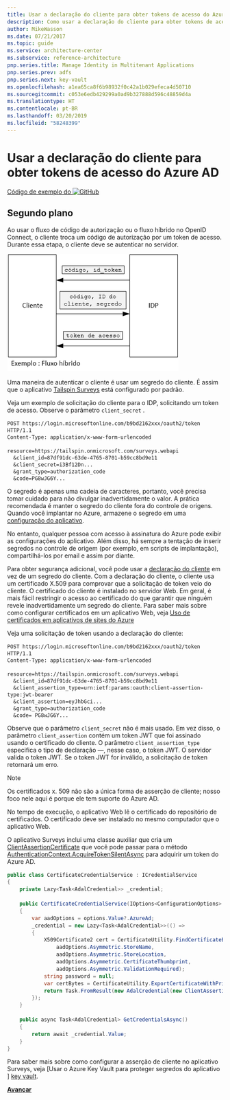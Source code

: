 ```yaml
---
title: Usar a declaração do cliente para obter tokens de acesso do Azure AD
description: Como usar a declaração do cliente para obter tokens de acesso do Azure AD.
author: MikeWasson
ms.date: 07/21/2017
ms.topic: guide
ms.service: architecture-center
ms.subservice: reference-architecture
pnp.series.title: Manage Identity in Multitenant Applications
pnp.series.prev: adfs
pnp.series.next: key-vault
ms.openlocfilehash: a1ea65ca8f6b98932f0c42a1b029efeca4d50710
ms.sourcegitcommit: c053e6edb429299a0ad9b327888d596c48859d4a
ms.translationtype: HT
ms.contentlocale: pt-BR
ms.lasthandoff: 03/20/2019
ms.locfileid: "58248399"
---
```

# <a name="use-client-assertion-to-get-access-tokens-from-azure-ad"></a>Usar a declaração do cliente para obter tokens de acesso do Azure AD

[Código de exemplo do ![GitHub](../_images/github.png)][sample application]

## <a name="background"></a>Segundo plano

Ao usar o fluxo de código de autorização ou o fluxo híbrido no OpenID Connect, o cliente troca um código de autorização por um token de acesso. Durante essa etapa, o cliente deve se autenticar no servidor.

![Segredo do cliente](./images/client-secret.png)

Uma maneira de autenticar o cliente é usar um segredo do cliente. É assim que o aplicativo [Tailspin Surveys][Surveys] está configurado por padrão.

Veja um exemplo de solicitação do cliente para o IDP, solicitando um token de acesso. Observe o parâmetro `client_secret` .

```http
POST https://login.microsoftonline.com/b9bd2162xxx/oauth2/token HTTP/1.1
Content-Type: application/x-www-form-urlencoded

resource=https://tailspin.onmicrosoft.com/surveys.webapi
  &client_id=87df91dc-63de-4765-8701-b59cc8bd9e11
  &client_secret=i3Bf12Dn...
  &grant_type=authorization_code
  &code=PG8wJG6Y...
```

O segredo é apenas uma cadeia de caracteres, portanto, você precisa tomar cuidado para não divulgar inadvertidamente o valor. A prática recomendada é manter o segredo do cliente fora do controle de origens. Quando você implantar no Azure, armazene o segredo em uma [configuração do aplicativo][configure-web-app].

No entanto, qualquer pessoa com acesso à assinatura do Azure pode exibir as configurações do aplicativo. Além disso, há sempre a tentação de inserir segredos no controle de origem (por exemplo, em scripts de implantação), compartilhá-los por email e assim por diante.

Para obter segurança adicional, você pode usar a [declaração do cliente] em vez de um segredo do cliente. Com a declaração do cliente, o cliente usa um certificado X.509 para comprovar que a solicitação de token veio do cliente. O certificado do cliente é instalado no servidor Web. Em geral, é mais fácil restringir o acesso ao certificado do que garantir que ninguém revele inadvertidamente um segredo do cliente. Para saber mais sobre como configurar certificados em um aplicativo Web, veja [Uso de certificados em aplicativos de sites do Azure][using-certs-in-websites]

Veja uma solicitação de token usando a declaração do cliente:

```http
POST https://login.microsoftonline.com/b9bd2162xxx/oauth2/token HTTP/1.1
Content-Type: application/x-www-form-urlencoded

resource=https://tailspin.onmicrosoft.com/surveys.webapi
  &client_id=87df91dc-63de-4765-8701-b59cc8bd9e11
  &client_assertion_type=urn:ietf:params:oauth:client-assertion-type:jwt-bearer
  &client_assertion=eyJhbGci...
  &grant_type=authorization_code
  &code= PG8wJG6Y...
```

Observe que o parâmetro `client_secret` não é mais usado. Em vez disso, o parâmetro `client_assertion` contém um token JWT que foi assinado usando o certificado do cliente. O parâmetro `client_assertion_type` especifica o tipo de declaração &mdash;, nesse caso, o token JWT. O servidor valida o token JWT. Se o token JWT for inválido, a solicitação de token retornará um erro.

> [!NOTE]
> Os certificados x. 509 não são a única forma de asserção de cliente; nosso foco nele aqui é porque ele tem suporte do Azure AD.

No tempo de execução, o aplicativo Web lê o certificado do repositório de certificados. O certificado deve ser instalado no mesmo computador que o aplicativo Web.

O aplicativo Surveys inclui uma classe auxiliar que cria um [ClientAssertionCertificate](/dotnet/api/microsoft.identitymodel.clients.activedirectory.clientassertioncertificate) que você pode passar para o método [AuthenticationContext.AcquireTokenSilentAsync](/dotnet/api/microsoft.identitymodel.clients.activedirectory.authenticationcontext.acquiretokensilentasync) para adquirir um token do Azure AD.

```csharp
public class CertificateCredentialService : ICredentialService
{
    private Lazy<Task<AdalCredential>> _credential;

    public CertificateCredentialService(IOptions<ConfigurationOptions> options)
    {
        var aadOptions = options.Value?.AzureAd;
        _credential = new Lazy<Task<AdalCredential>>(() =>
        {
            X509Certificate2 cert = CertificateUtility.FindCertificateByThumbprint(
                aadOptions.Asymmetric.StoreName,
                aadOptions.Asymmetric.StoreLocation,
                aadOptions.Asymmetric.CertificateThumbprint,
                aadOptions.Asymmetric.ValidationRequired);
            string password = null;
            var certBytes = CertificateUtility.ExportCertificateWithPrivateKey(cert, out password);
            return Task.FromResult(new AdalCredential(new ClientAssertionCertificate(aadOptions.ClientId, new X509Certificate2(certBytes, password))));
        });
    }

    public async Task<AdalCredential> GetCredentialsAsync()
    {
        return await _credential.Value;
    }
}
```

Para saber mais sobre como configurar a asserção de cliente no aplicativo Surveys, veja [Usar o Azure Key Vault para proteger segredos do aplicativo ] [ key vault].

[**Avançar**][key vault]

<!-- links -->

[configure-web-app]: /azure/app-service-web/web-sites-configure/
[azure-management-portal]: https://portal.azure.com
[declaração do cliente]: https://tools.ietf.org/html/rfc7521
[key vault]: key-vault.md
[Setup-KeyVault]: https://github.com/mspnp/multitenant-saas-guidance/blob/master/scripts/Setup-KeyVault.ps1
[Surveys]: tailspin.md
[using-certs-in-websites]: https://azure.microsoft.com/blog/using-certificates-in-azure-websites-applications/

[sample application]: https://github.com/mspnp/multitenant-saas-guidance
